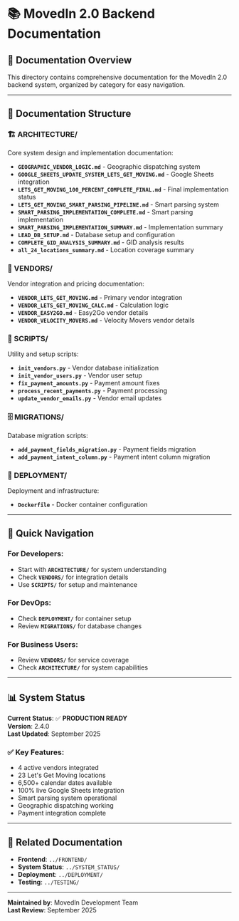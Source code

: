# 📚 **MovedIn 2.0 Backend Documentation**

## 🎯 **Documentation Overview**

This directory contains comprehensive documentation for the MovedIn 2.0 backend system, organized by category for easy navigation.

---

## 📁 **Documentation Structure**

### **🏗️ ARCHITECTURE/**
Core system design and implementation documentation:
- **`GEOGRAPHIC_VENDOR_LOGIC.md`** - Geographic dispatching system
- **`GOOGLE_SHEETS_UPDATE_SYSTEM_LETS_GET_MOVING.md`** - Google Sheets integration
- **`LETS_GET_MOVING_100_PERCENT_COMPLETE_FINAL.md`** - Final implementation status
- **`LETS_GET_MOVING_SMART_PARSING_PIPELINE.md`** - Smart parsing system
- **`SMART_PARSING_IMPLEMENTATION_COMPLETE.md`** - Smart parsing implementation
- **`SMART_PARSING_IMPLEMENTATION_SUMMARY.md`** - Implementation summary
- **`LEAD_DB_SETUP.md`** - Database setup and configuration
- **`COMPLETE_GID_ANALYSIS_SUMMARY.md`** - GID analysis results
- **`all_24_locations_summary.md`** - Location coverage summary

### **🚚 VENDORS/**
Vendor integration and pricing documentation:
- **`VENDOR_LETS_GET_MOVING.md`** - Primary vendor integration
- **`VENDOR_LETS_GET_MOVING_CALC.md`** - Calculation logic
- **`VENDOR_EASY2GO.md`** - Easy2Go vendor details
- **`VENDOR_VELOCITY_MOVERS.md`** - Velocity Movers vendor details

### **🔧 SCRIPTS/**
Utility and setup scripts:
- **`init_vendors.py`** - Vendor database initialization
- **`init_vendor_users.py`** - Vendor user setup
- **`fix_payment_amounts.py`** - Payment amount fixes
- **`process_recent_payments.py`** - Payment processing
- **`update_vendor_emails.py`** - Vendor email updates

### **🗄️ MIGRATIONS/**
Database migration scripts:
- **`add_payment_fields_migration.py`** - Payment fields migration
- **`add_payment_intent_column.py`** - Payment intent column migration

### **🚀 DEPLOYMENT/**
Deployment and infrastructure:
- **`Dockerfile`** - Docker container configuration

---

## 🎯 **Quick Navigation**

### **For Developers:**
- Start with **`ARCHITECTURE/`** for system understanding
- Check **`VENDORS/`** for integration details
- Use **`SCRIPTS/`** for setup and maintenance

### **For DevOps:**
- Check **`DEPLOYMENT/`** for container setup
- Review **`MIGRATIONS/`** for database changes

### **For Business Users:**
- Review **`VENDORS/`** for service coverage
- Check **`ARCHITECTURE/`** for system capabilities

---

## 📊 **System Status**

**Current Status**: ✅ **PRODUCTION READY**  
**Version**: 2.4.0  
**Last Updated**: September 2025

### **✅ Key Features:**
- 4 active vendors integrated
- 23 Let's Get Moving locations
- 6,500+ calendar dates available
- 100% live Google Sheets integration
- Smart parsing system operational
- Geographic dispatching working
- Payment integration complete

---

## 🔗 **Related Documentation**

- **Frontend**: `../FRONTEND/`
- **System Status**: `../SYSTEM_STATUS/`
- **Deployment**: `../DEPLOYMENT/`
- **Testing**: `../TESTING/`

---

**Maintained by**: MovedIn Development Team  
**Last Review**: September 2025

